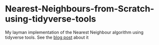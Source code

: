 # Nearest-Neighbours-from-Scratch-using-tidyverse-tools

My layman implementation of the Nearest Neighbour algorithm using tidyverse tools. See the [blog post](https://miserroresestandar.netlify.app/blog/posts/eighth_post/) about it
